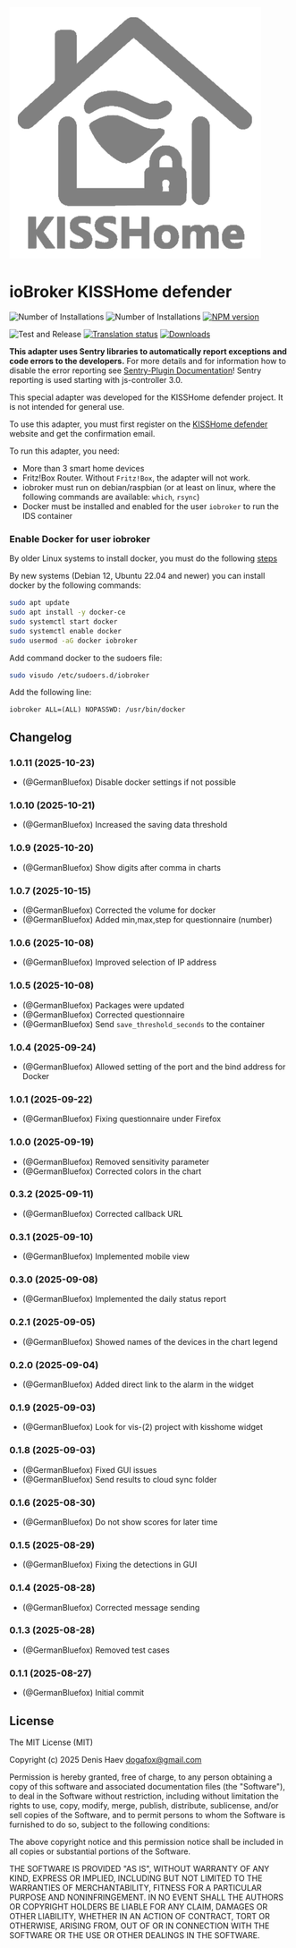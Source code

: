 ![Logo](admin/kisshome-defender.png)

# ioBroker KISSHome defender

![Number of Installations](http://iobroker.live/badges/kisshome-defender-installed.svg)
![Number of Installations](http://iobroker.live/badges/kisshome-defender-stable.svg)
[![NPM version](http://img.shields.io/npm/v/iobroker.kisshome-defender.svg)](https://www.npmjs.com/package/iobroker.kisshome-defender)

![Test and Release](https://github.com/ioBroker/ioBroker.kisshome-defender/workflows/Test%20and%20Release/badge.svg)
[![Translation status](https://weblate.iobroker.net/widgets/adapters/-/kisshome-defender/svg-badge.svg)](https://weblate.iobroker.net/engage/adapters/?utm_source=widget)
[![Downloads](https://img.shields.io/npm/dm/iobroker.kisshome-defender.svg)](https://www.npmjs.com/package/iobroker.kisshome-defender)

**This adapter uses Sentry libraries to automatically report exceptions and code errors to the developers.** For more details and for information how to disable the error reporting see [Sentry-Plugin Documentation](https://github.com/ioBroker/plugin-sentry#plugin-sentry)! Sentry reporting is used starting with js-controller 3.0.

This special adapter was developed for the KISSHome defender project. It is not intended for general use.

To use this adapter, you must first register on the [KISSHome defender](https://kisshome-defender.if-is.net) website and get the confirmation email.

To run this adapter, you need:

-   More than 3 smart home devices
-   Fritz!Box Router. Without `Fritz!Box`, the adapter will not work.
-   iobroker must run on debian/raspbian (or at least on linux, where the following commands are available: `which`, `rsync`)
-   Docker must be installed and enabled for the user `iobroker` to run the IDS container

### Enable Docker for user iobroker
By older Linux systems to install docker, you must do the following [steps](https://docs.docker.com/engine/install/debian/)

By new systems (Debian 12, Ubuntu 22.04 and newer) you can install docker by the following commands:
```bash
sudo apt update
sudo apt install -y docker-ce
sudo systemctl start docker
sudo systemctl enable docker  
sudo usermod -aG docker iobroker
```

Add command docker to the sudoers file:
```bash
sudo visudo /etc/sudoers.d/iobroker
```

Add the following line:
```text
iobroker ALL=(ALL) NOPASSWD: /usr/bin/docker
```

<!--
	Placeholder for the next version (at the beginning of the line):
	### **WORK IN PROGRESS**
-->

## Changelog
### 1.0.11 (2025-10-23)
-   (@GermanBluefox) Disable docker settings if not possible

### 1.0.10 (2025-10-21)
-   (@GermanBluefox) Increased the saving data threshold

### 1.0.9 (2025-10-20)
-   (@GermanBluefox) Show digits after comma in charts

### 1.0.7 (2025-10-15)
-   (@GermanBluefox) Corrected the volume for docker
-   (@GermanBluefox) Added min,max,step for questionnaire (number)

### 1.0.6 (2025-10-08)
-   (@GermanBluefox) Improved selection of IP address

### 1.0.5 (2025-10-08)
-   (@GermanBluefox) Packages were updated
-   (@GermanBluefox) Corrected questionnaire
-   (@GermanBluefox) Send `save_threshold_seconds` to the container

### 1.0.4 (2025-09-24)
-   (@GermanBluefox) Allowed setting of the port and the bind address for Docker

### 1.0.1 (2025-09-22)
-   (@GermanBluefox) Fixing questionnaire under Firefox

### 1.0.0 (2025-09-19)
-   (@GermanBluefox) Removed sensitivity parameter
-   (@GermanBluefox) Corrected colors in the chart

### 0.3.2 (2025-09-11)

-   (@GermanBluefox) Corrected callback URL

### 0.3.1 (2025-09-10)

-   (@GermanBluefox) Implemented mobile view

### 0.3.0 (2025-09-08)

-   (@GermanBluefox) Implemented the daily status report

### 0.2.1 (2025-09-05)

-   (@GermanBluefox) Showed names of the devices in the chart legend

### 0.2.0 (2025-09-04)

-   (@GermanBluefox) Added direct link to the alarm in the widget

### 0.1.9 (2025-09-03)

-   (@GermanBluefox) Look for vis-(2) project with kisshome widget

### 0.1.8 (2025-09-03)

-   (@GermanBluefox) Fixed GUI issues
-   (@GermanBluefox) Send results to cloud sync folder

### 0.1.6 (2025-08-30)

-   (@GermanBluefox) Do not show scores for later time

### 0.1.5 (2025-08-29)

-   (@GermanBluefox) Fixing the detections in GUI

### 0.1.4 (2025-08-28)

-   (@GermanBluefox) Corrected message sending

### 0.1.3 (2025-08-28)

-   (@GermanBluefox) Removed test cases

### 0.1.1 (2025-08-27)

-   (@GermanBluefox) Initial commit

## License

The MIT License (MIT)

Copyright (c) 2025 Denis Haev <dogafox@gmail.com>

Permission is hereby granted, free of charge, to any person obtaining a copy
of this software and associated documentation files (the "Software"), to deal
in the Software without restriction, including without limitation the rights
to use, copy, modify, merge, publish, distribute, sublicense, and/or sell
copies of the Software, and to permit persons to whom the Software is
furnished to do so, subject to the following conditions:

The above copyright notice and this permission notice shall be included in all
copies or substantial portions of the Software.

THE SOFTWARE IS PROVIDED "AS IS", WITHOUT WARRANTY OF ANY KIND, EXPRESS OR
IMPLIED, INCLUDING BUT NOT LIMITED TO THE WARRANTIES OF MERCHANTABILITY,
FITNESS FOR A PARTICULAR PURPOSE AND NONINFRINGEMENT. IN NO EVENT SHALL THE
AUTHORS OR COPYRIGHT HOLDERS BE LIABLE FOR ANY CLAIM, DAMAGES OR OTHER
LIABILITY, WHETHER IN AN ACTION OF CONTRACT, TORT OR OTHERWISE, ARISING FROM,
OUT OF OR IN CONNECTION WITH THE SOFTWARE OR THE USE OR OTHER DEALINGS IN THE
SOFTWARE.
